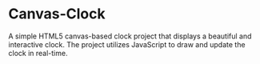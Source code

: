 # Canvas-Clock
A simple HTML5 canvas-based clock project that displays a beautiful and interactive clock. The project utilizes JavaScript to draw and update the clock in real-time.
